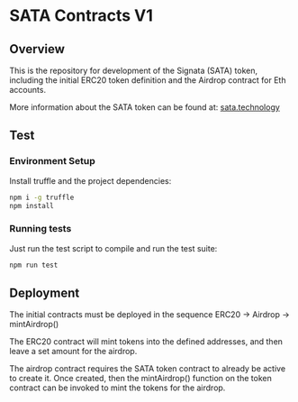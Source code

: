 # SATA Contracts V1

## Overview

This is the repository for development of the Signata (SATA) token, including the initial
ERC20 token definition and the Airdrop contract for Eth accounts.

More information about the SATA token can be found at: [sata.technology](https://sata.technology)

## Test

### Environment Setup

Install truffle and the project dependencies:

``` bash
npm i -g truffle
npm install
```

### Running tests

Just run the test script to compile and run the test suite:

``` bash
npm run test
```

## Deployment

The initial contracts must be deployed in the sequence ERC20 -> Airdrop -> mintAirdrop()

The ERC20 contract will mint tokens into the defined addresses, and then leave a set amount for the airdrop.

The airdrop contract requires the SATA token contract to already be active to create it. Once created, then the mintAirdrop() function on the token contract can be invoked to mint the tokens for the airdrop.
